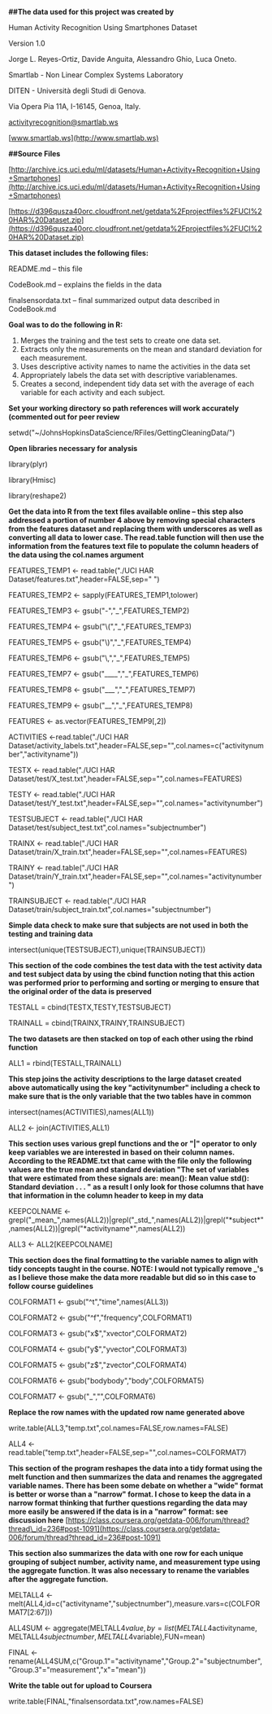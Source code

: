 **##The data used for this project was created by**

Human Activity Recognition Using Smartphones Dataset

Version 1.0

Jorge L. Reyes-Ortiz, Davide Anguita, Alessandro Ghio, Luca Oneto.

Smartlab - Non Linear Complex Systems Laboratory

DITEN - Università degli Studi di Genova.

Via Opera Pia 11A, I-16145, Genoa, Italy.

activityrecognition@smartlab.ws

[www.smartlab.ws](http://www.smartlab.ws)

**##Source Files**

[http://archive.ics.uci.edu/ml/datasets/Human+Activity+Recognition+Using+Smartphones](http://archive.ics.uci.edu/ml/datasets/Human+Activity+Recognition+Using+Smartphones)  
  
  
 [https://d396qusza40orc.cloudfront.net/getdata%2Fprojectfiles%2FUCI%20HAR%20Dataset.zip](https://d396qusza40orc.cloudfront.net/getdata%2Fprojectfiles%2FUCI%20HAR%20Dataset.zip)

**This dataset includes the following files:**

README.md – this file

CodeBook.md – explains the fields in the data

finalsensordata.txt – final summarized output data described in CodeBook.md

**Goal was to do the following in R:**

1. Merges the training and the test sets to create one data set.
2. Extracts only the measurements on the mean and standard deviation for each measurement.
3. Uses descriptive activity names to name the activities in the data set
4. Appropriately labels the data set with descriptive variablenames.
5. Creates a second, independent tidy data set with the average of each variable for each activity and each subject.

**Set your working directory so path references will work accurately (commented out for peer review**

setwd("~/JohnsHopkinsDataScience/RFiles/GettingCleaningData/")

**Open libraries necessary for analysis**

library(plyr)

library(Hmisc)

library(reshape2)

**Get the data into R from the text files available online – this step also addressed a portion of number 4 above by removing special characters from the features dataset and replacing them with underscores as well as converting all data to lower case. The read.table function will then use the information from the features text file to populate the column headers of the data using the col.names argument**

FEATURES\_TEMP1 <- read.table("./UCI HAR Dataset/features.txt",header=FALSE,sep=" ")

FEATURES\_TEMP2 <- sapply(FEATURES\_TEMP1,tolower)

FEATURES\_TEMP3 <- gsub("-","\_",FEATURES\_TEMP2)

FEATURES\_TEMP4 <- gsub("\\(","\_",FEATURES\_TEMP3)

FEATURES\_TEMP5 <- gsub("\\)","\_",FEATURES\_TEMP4)

FEATURES\_TEMP6 <- gsub("\\,","\_",FEATURES\_TEMP5)

FEATURES\_TEMP7 <- gsub("\_\_\_\_","\_",FEATURES\_TEMP6)

FEATURES\_TEMP8 <- gsub("\_\_\_","\_",FEATURES\_TEMP7)

FEATURES\_TEMP9 <- gsub("\_\_","\_",FEATURES\_TEMP8)

FEATURES <- as.vector(FEATURES\_TEMP9[,2])

ACTIVITIES <-read.table("./UCI HAR Dataset/activity\_labels.txt",header=FALSE,sep="",col.names=c("activitynumber","activityname"))

TESTX <- read.table("./UCI HAR Dataset/test/X\_test.txt",header=FALSE,sep="",col.names=FEATURES)

TESTY <- read.table("./UCI HAR Dataset/test/Y\_test.txt",header=FALSE,sep="",col.names="activitynumber")

TESTSUBJECT <- read.table("./UCI HAR Dataset/test/subject\_test.txt",col.names="subjectnumber")

TRAINX <- read.table("./UCI HAR Dataset/train/X\_train.txt",header=FALSE,sep="",col.names=FEATURES)

TRAINY <- read.table("./UCI HAR Dataset/train/Y\_train.txt",header=FALSE,sep="",col.names="activitynumber")

TRAINSUBJECT <- read.table("./UCI HAR Dataset/train/subject\_train.txt",col.names="subjectnumber")

**Simple data check to make sure that subjects are not used in both the testing and training data**

intersect(unique(TESTSUBJECT),unique(TRAINSUBJECT))

**This section of the code combines the test data with the test activity data and test subject data by using the cbind function noting that this action was performed prior to performing and sorting or merging to ensure that the original order of the data is preserved**

TESTALL = cbind(TESTX,TESTY,TESTSUBJECT)

TRAINALL = cbind(TRAINX,TRAINY,TRAINSUBJECT)

**The two datasets are then stacked on top of each other using the rbind function**

ALL1 = rbind(TESTALL,TRAINALL)

**This step joins the activity descriptions to the large dataset created above automatically using the key "activitynumber" including a check to make sure that is the only variable that the two tables have in common**

intersect(names(ACTIVITIES),names(ALL1))

ALL2 <- join(ACTIVITIES,ALL1)

**This section uses various grepl functions and the or "|" operator to only keep variables we are interested in based on their column names. According to the README.txt that came with the file only the following values are the true mean and standard deviation "The set of variables that were estimated from these signals are: mean(): Mean value std(): Standard deviation . . . " as a result I only look for those columns that have that information in the column header to keep in my data**

KEEPCOLNAME <- grepl("\_mean\_",names(ALL2))|grepl("\_std\_",names(ALL2))|grepl("\*subject\*",names(ALL2))|grepl("\*activityname\*",names(ALL2))

ALL3 <- ALL2[KEEPCOLNAME]

**This section does the final formatting to the variable names to align with tidy concepts taught in the course. NOTE: I would not typically remove \_'s as I believe those make the data more readable but did so in this case to follow course guidelines**

COLFORMAT1 <- gsub("^t","time",names(ALL3))

COLFORMAT2 <- gsub("^f","frequency",COLFORMAT1)

COLFORMAT3 <- gsub("x$","xvector",COLFORMAT2)

COLFORMAT4 <- gsub("y$","yvector",COLFORMAT3)

COLFORMAT5 <- gsub("z$","zvector",COLFORMAT4)

COLFORMAT6 <- gsub("bodybody","body",COLFORMAT5)

COLFORMAT7 <- gsub("\_","",COLFORMAT6)

**Replace the row names with the updated row name generated above**

write.table(ALL3,"temp.txt",col.names=FALSE,row.names=FALSE)

ALL4 <- read.table("temp.txt",header=FALSE,sep="",col.names=COLFORMAT7)

**This section of the program reshapes the data into a tidy format using the melt function and then summarizes the data and renames the aggregated variable names. There has been some debate on whether a "wide" format is better or worse than a "narrow" format. I chose to keep the data in a narrow format thinking that further questions regarding the data may more easily be answered if the data is in a "narrow" format: see discussion here** [https://class.coursera.org/getdata-006/forum/thread?thread\_id=236#post-1091](https://class.coursera.org/getdata-006/forum/thread?thread_id=236#post-1091)

**This section also summarizes the data with one row for each unique grouping of subject number, activity name, and measurement type using the aggregate function. It was also necessary to rename the variables after the aggregate function.**

MELTALL4 <- melt(ALL4,id=c("activityname","subjectnumber"),measure.vars=c(COLFORMAT7[2:67]))

ALL4SUM <- aggregate(MELTALL4$value,by=list(MELTALL4$activityname, MELTALL4$subjectnumber,MELTALL4$variable),FUN=mean)

FINAL <- rename(ALL4SUM,c("Group.1"="activityname","Group.2"="subjectnumber","Group.3"="measurement","x"="mean"))

**Write the table out for upload to Coursera**

write.table(FINAL,"finalsensordata.txt",row.names=FALSE)

